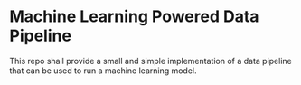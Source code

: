 # Machine Learning Powered Data Pipeline
This repo shall provide a small and simple implementation of a data pipeline that can be used to run a machine learning model.
